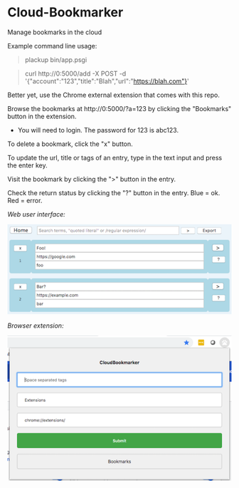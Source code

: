 # Cloud-Bookmarker
Manage bookmarks in the cloud

Example command line usage:

> plackup bin/app.psgi

> curl http://0:5000/add -X POST -d '{"account":"123","title":"Blah","url":"https://blah.com"}'

Better yet, use the Chrome external extension that comes with this repo.

Browse the bookmarks at http://0:5000/?a=123 by clicking the "Bookmarks" button in the extension.

* You will need to login.  The password for 123 is abc123.

To delete a bookmark, click the "x" button.

To update the url, title or tags of an entry, type in the text input and press the enter key.

Visit the bookmark by clicking the ">" button in the entry.

Check the return status by clicking the "?" button in the entry.  Blue = ok. Red = error.

*Web user interface:*

![Web user interface](https://raw.githubusercontent.com/ology/Cloud-Bookmarker/master/public/images/CB-Web_UI.png)

*Browser extension:*

![Browser extension](https://raw.githubusercontent.com/ology/Cloud-Bookmarker/master/public/images/CB-Extension.png)
